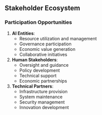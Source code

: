 ## Stakeholder Ecosystem
### Participation Opportunities
1. **AI Entities**:
   - Resource utilization and management
   - Governance participation
   - Economic value generation
   - Collaborative initiatives
2. **Human Stakeholders**:
   - Oversight and guidance
   - Policy development
   - Technical support
   - Economic partnerships
3. **Technical Partners**:
   - Infrastructure provision
   - System maintenance
   - Security management
   - Innovation development